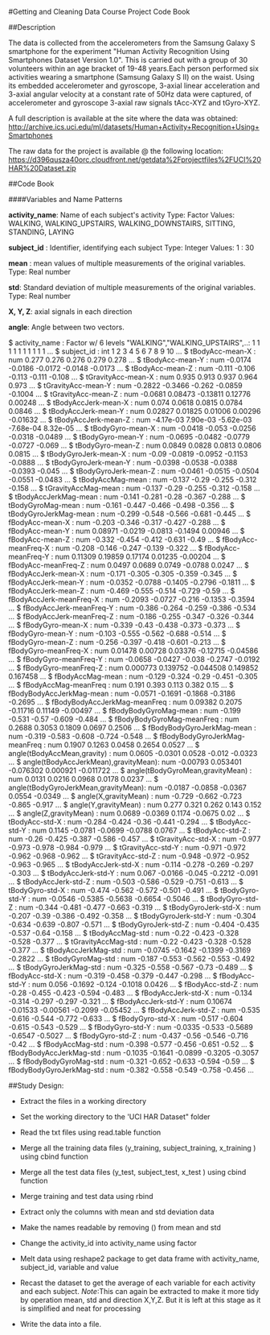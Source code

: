 #Getting and Cleaning Data Course Project Code Book

##Description

The data is collected from the accelerometers from the Samsung Galaxy S smartphone for the experiment "Human Activity Recognition Using Smartphones Dataset Version 1.0". 
This is carried out with a group of 30 volunteers within an age bracket of 19-48 years.Each person performed six activities wearing a smartphone (Samsung Galaxy S II) on the waist. 
Using its embedded accelerometer and gyroscope, 3-axial linear acceleration and 3-axial angular velocity at a constant rate of 50Hz data were captured, of accelerometer and gyroscope 3-axial raw signals tAcc-XYZ and tGyro-XYZ.

A full description is available at the site where the data was obtained: 
http://archive.ics.uci.edu/ml/datasets/Human+Activity+Recognition+Using+Smartphones 

The raw data for the project is available @ the following location: 
https://d396qusza40orc.cloudfront.net/getdata%2Fprojectfiles%2FUCI%20HAR%20Dataset.zip 



##Code Book

####Variables and Name Patterns

**activity_name**: Name of each subject's activity Type: Factor Values: WALKING, WALKING_UPSTAIRS, WALKING_DOWNSTAIRS, SITTING, STANDING, LAYING

**subject_id** : Identifier, identifying each subject Type: Integer Values: 1 : 30

**mean** : mean values of multiple measurements of the original variables. Type: Real number

**std**: Standard deviation of multiple measurements of the original variables. Type: Real number

**X, Y, Z**: axial signals in each direction

**angle**: Angle between two vectors.


 $ activity_name                       : Factor w/ 6 levels "WALKING","WALKING_UPSTAIRS",..: 1 1 1 1 1 1 1 1 1 1 ...
 $ subject_id                          : int  1 2 3 4 5 6 7 8 9 10 ...
 $ tBodyAcc-mean-X                     : num  0.277 0.276 0.276 0.279 0.278 ...
 $ tBodyAcc-mean-Y                     : num  -0.0174 -0.0186 -0.0172 -0.0148 -0.0173 ...
 $ tBodyAcc-mean-Z                     : num  -0.111 -0.106 -0.113 -0.111 -0.108 ...
 $ tGravityAcc-mean-X                  : num  0.935 0.913 0.937 0.964 0.973 ...
 $ tGravityAcc-mean-Y                  : num  -0.2822 -0.3466 -0.262 -0.0859 -0.1004 ...
 $ tGravityAcc-mean-Z                  : num  -0.0681 0.08473 -0.13811 0.12776 0.00248 ...
 $ tBodyAccJerk-mean-X                 : num  0.074 0.0618 0.0815 0.0784 0.0846 ...
 $ tBodyAccJerk-mean-Y                 : num  0.02827 0.01825 0.01006 0.00296 -0.01632 ...
 $ tBodyAccJerk-mean-Z                 : num  -4.17e-03 7.90e-03 -5.62e-03 -7.68e-04 8.32e-05 ...
 $ tBodyGyro-mean-X                    : num  -0.0418 -0.053 -0.0256 -0.0318 -0.0489 ...
 $ tBodyGyro-mean-Y                    : num  -0.0695 -0.0482 -0.0779 -0.0727 -0.069 ...
 $ tBodyGyro-mean-Z                    : num  0.0849 0.0828 0.0813 0.0806 0.0815 ...
 $ tBodyGyroJerk-mean-X                : num  -0.09 -0.0819 -0.0952 -0.1153 -0.0888 ...
 $ tBodyGyroJerk-mean-Y                : num  -0.0398 -0.0538 -0.0388 -0.0393 -0.045 ...
 $ tBodyGyroJerk-mean-Z                : num  -0.0461 -0.0515 -0.0504 -0.0551 -0.0483 ...
 $ tBodyAccMag-mean                    : num  -0.137 -0.29 -0.255 -0.312 -0.158 ...
 $ tGravityAccMag-mean                 : num  -0.137 -0.29 -0.255 -0.312 -0.158 ...
 $ tBodyAccJerkMag-mean                : num  -0.141 -0.281 -0.28 -0.367 -0.288 ...
 $ tBodyGyroMag-mean                   : num  -0.161 -0.447 -0.466 -0.498 -0.356 ...
 $ tBodyGyroJerkMag-mean               : num  -0.299 -0.548 -0.566 -0.681 -0.445 ...
 $ fBodyAcc-mean-X                     : num  -0.203 -0.346 -0.317 -0.427 -0.288 ...
 $ fBodyAcc-mean-Y                     : num  0.08971 -0.0219 -0.0813 -0.1494 0.00946 ...
 $ fBodyAcc-mean-Z                     : num  -0.332 -0.454 -0.412 -0.631 -0.49 ...
 $ fBodyAcc-meanFreq-X                 : num  -0.208 -0.146 -0.247 -0.139 -0.322 ...
 $ fBodyAcc-meanFreq-Y                 : num  0.11309 0.19859 0.17174 0.01235 -0.00204 ...
 $ fBodyAcc-meanFreq-Z                 : num  0.0497 0.0689 0.0749 -0.0788 0.0247 ...
 $ fBodyAccJerk-mean-X                 : num  -0.171 -0.305 -0.305 -0.359 -0.345 ...
 $ fBodyAccJerk-mean-Y                 : num  -0.0352 -0.0788 -0.1405 -0.2796 -0.1811 ...
 $ fBodyAccJerk-mean-Z                 : num  -0.469 -0.555 -0.514 -0.729 -0.59 ...
 $ fBodyAccJerk-meanFreq-X             : num  -0.2093 -0.0727 -0.216 -0.1353 -0.3594 ...
 $ fBodyAccJerk-meanFreq-Y             : num  -0.386 -0.264 -0.259 -0.386 -0.534 ...
 $ fBodyAccJerk-meanFreq-Z             : num  -0.186 -0.255 -0.347 -0.326 -0.344 ...
 $ fBodyGyro-mean-X                    : num  -0.339 -0.43 -0.438 -0.373 -0.373 ...
 $ fBodyGyro-mean-Y                    : num  -0.103 -0.555 -0.562 -0.688 -0.514 ...
 $ fBodyGyro-mean-Z                    : num  -0.256 -0.397 -0.418 -0.601 -0.213 ...
 $ fBodyGyro-meanFreq-X                : num  0.01478 0.00728 0.03376 -0.12715 -0.04586 ...
 $ fBodyGyro-meanFreq-Y                : num  -0.0658 -0.0427 -0.038 -0.2747 -0.0192 ...
 $ fBodyGyro-meanFreq-Z                : num  0.000773 0.139752 -0.044508 0.149852 0.167458 ...
 $ fBodyAccMag-mean                    : num  -0.129 -0.324 -0.29 -0.451 -0.305 ...
 $ fBodyAccMag-meanFreq                : num  0.191 0.393 0.113 0.382 0.15 ...
 $ fBodyBodyAccJerkMag-mean            : num  -0.0571 -0.1691 -0.1868 -0.3186 -0.2695 ...
 $ fBodyBodyAccJerkMag-meanFreq        : num  0.09382 0.2075 -0.11716 0.11149 -0.00497 ...
 $ fBodyBodyGyroMag-mean               : num  -0.199 -0.531 -0.57 -0.609 -0.484 ...
 $ fBodyBodyGyroMag-meanFreq           : num  0.2688 0.3053 0.1809 0.0697 0.2506 ...
 $ fBodyBodyGyroJerkMag-mean           : num  -0.319 -0.583 -0.608 -0.724 -0.548 ...
 $ fBodyBodyGyroJerkMag-meanFreq       : num  0.1907 0.1263 0.0458 0.2654 0.0527 ...
 $ angle(tBodyAccMean,gravity)         : num  0.0605 -0.0301 0.0528 -0.012 -0.0323 ...
 $ angle(tBodyAccJerkMean),gravityMean): num  -0.00793 0.053401 -0.076302 0.000921 -0.011722 ...
 $ angle(tBodyGyroMean,gravityMean)    : num  0.0131 0.0216 0.0968 0.0178 0.0237 ...
 $ angle(tBodyGyroJerkMean,gravityMean): num  -0.0187 -0.0858 -0.0367 0.0554 -0.0349 ...
 $ angle(X,gravityMean)                : num  -0.729 -0.662 -0.723 -0.865 -0.917 ...
 $ angle(Y,gravityMean)                : num  0.277 0.321 0.262 0.143 0.152 ...
 $ angle(Z,gravityMean)                : num  0.0689 -0.0369 0.1174 -0.0675 0.02 ...
 $ tBodyAcc-std-X                      : num  -0.284 -0.424 -0.36 -0.441 -0.294 ...
 $ tBodyAcc-std-Y                      : num  0.1145 -0.0781 -0.0699 -0.0788 0.0767 ...
 $ tBodyAcc-std-Z                      : num  -0.26 -0.425 -0.387 -0.586 -0.457 ...
 $ tGravityAcc-std-X                   : num  -0.977 -0.973 -0.978 -0.984 -0.979 ...
 $ tGravityAcc-std-Y                   : num  -0.971 -0.972 -0.962 -0.968 -0.962 ...
 $ tGravityAcc-std-Z                   : num  -0.948 -0.972 -0.952 -0.963 -0.965 ...
 $ tBodyAccJerk-std-X                  : num  -0.114 -0.278 -0.269 -0.297 -0.303 ...
 $ tBodyAccJerk-std-Y                  : num  0.067 -0.0166 -0.045 -0.2212 -0.091 ...
 $ tBodyAccJerk-std-Z                  : num  -0.503 -0.586 -0.529 -0.751 -0.613 ...
 $ tBodyGyro-std-X                     : num  -0.474 -0.562 -0.572 -0.501 -0.491 ...
 $ tBodyGyro-std-Y                     : num  -0.0546 -0.5385 -0.5638 -0.6654 -0.5046 ...
 $ tBodyGyro-std-Z                     : num  -0.344 -0.481 -0.477 -0.663 -0.319 ...
 $ tBodyGyroJerk-std-X                 : num  -0.207 -0.39 -0.386 -0.492 -0.358 ...
 $ tBodyGyroJerk-std-Y                 : num  -0.304 -0.634 -0.639 -0.807 -0.571 ...
 $ tBodyGyroJerk-std-Z                 : num  -0.404 -0.435 -0.537 -0.64 -0.158 ...
 $ tBodyAccMag-std                     : num  -0.22 -0.423 -0.328 -0.528 -0.377 ...
 $ tGravityAccMag-std                  : num  -0.22 -0.423 -0.328 -0.528 -0.377 ...
 $ tBodyAccJerkMag-std                 : num  -0.0745 -0.1642 -0.1399 -0.3169 -0.2822 ...
 $ tBodyGyroMag-std                    : num  -0.187 -0.553 -0.562 -0.553 -0.492 ...
 $ tBodyGyroJerkMag-std                : num  -0.325 -0.558 -0.567 -0.73 -0.489 ...
 $ fBodyAcc-std-X                      : num  -0.319 -0.458 -0.379 -0.447 -0.298 ...
 $ fBodyAcc-std-Y                      : num  0.056 -0.1692 -0.124 -0.1018 0.0426 ...
 $ fBodyAcc-std-Z                      : num  -0.28 -0.455 -0.423 -0.594 -0.483 ...
 $ fBodyAccJerk-std-X                  : num  -0.134 -0.314 -0.297 -0.297 -0.321 ...
 $ fBodyAccJerk-std-Y                  : num  0.10674 -0.01533 -0.00561 -0.2099 -0.05452 ...
 $ fBodyAccJerk-std-Z                  : num  -0.535 -0.616 -0.544 -0.772 -0.633 ...
 $ fBodyGyro-std-X                     : num  -0.517 -0.604 -0.615 -0.543 -0.529 ...
 $ fBodyGyro-std-Y                     : num  -0.0335 -0.533 -0.5689 -0.6547 -0.5027 ...
 $ fBodyGyro-std-Z                     : num  -0.437 -0.56 -0.546 -0.716 -0.42 ...
 $ fBodyAccMag-std                     : num  -0.398 -0.577 -0.456 -0.651 -0.52 ...
 $ fBodyBodyAccJerkMag-std             : num  -0.1035 -0.1641 -0.0899 -0.3205 -0.3057 ...
 $ fBodyBodyGyroMag-std                : num  -0.321 -0.652 -0.633 -0.594 -0.59 ...
 $ fBodyBodyGyroJerkMag-std            : num  -0.382 -0.558 -0.549 -0.758 -0.456 ...


##Study Design:


* Extract the files in a working directory

* Set the working directory to the 'UCI HAR Dataset" folder

* Read the txt files using read.table function

* Merge all the training data files (y_training, subject_training, x_training ) using cbind function

* Merge all the test data files (y_test, subject_test, x_test ) using cbind function

* Merge training and test data using rbind

* Extract only the columns with mean and std deviation data

* Make the names readable by removing () from mean and std

* Change the activity_id into activity_name using factor

* Melt data using reshape2 package to get data frame with activity_name, subject_id, variable and value

* Recast the dataset to get the average of each variable for each activity and each subject. 
_Note_:This can again be extracted to make it more tidy by operation mean, std and direction X,Y,Z. 
But it is left at this stage as it is simplified and neat for processing

* Write the data into a file.




